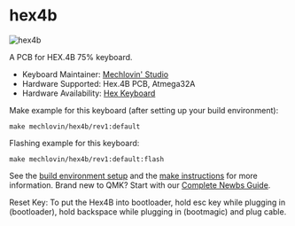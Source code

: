 # hex4b

![hex4b](https://i.imgur.com/lArfGgHh.jpeg)

A PCB for HEX.4B 75% keyboard.

* Keyboard Maintainer: [Mechlovin' Studio](https://github.com/mechlovin)
* Hardware Supported: Hex.4B PCB, Atmega32A 
* Hardware Availability: [Hex Keyboard](https://hexkeyboards.com/)

Make example for this keyboard (after setting up your build environment):

    make mechlovin/hex4b/rev1:default

Flashing example for this keyboard:

    make mechlovin/hex4b/rev1:default:flash

See the [build environment setup](https://docs.qmk.fm/#/getting_started_build_tools) and the [make instructions](https://docs.qmk.fm/#/getting_started_make_guide) for more information. Brand new to QMK? Start with our [Complete Newbs Guide](https://docs.qmk.fm/#/newbs).

Reset Key: To put the Hex4B into bootloader, hold esc key while plugging in (bootloader), hold backspace while plugging in (bootmagic) and plug cable.
